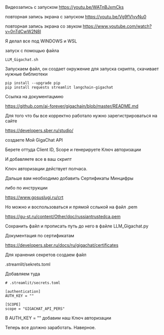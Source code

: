 
Видеозапись с запуском https://youtu.be/WATnBJxmCks

повторная запись экрана с запуском https://youtu.be/Vg9fVIyvNu0

повторная запись экрана со звуком https://www.youtube.com/watch?v=0nTdCwW2N8I

Я делал все под WINDOWS и WSL

запуск с помощью файла

    LLM_Gigachat.sh

Запускаем файл, он создает окружение для запуска скрипта, скачивает нужные библиотеки 

    pip install --upgrade pip
    pip install requests streamlit langchain-gigachat


Ссылка на документацмию 

https://github.com/ai-forever/gigachain/blob/master/README.md

Для того что бы все корректно работало нужно зарегистрироваться на сайте 

https://developers.sber.ru/studio/

создаете Мой GigaChat API 

Берете оттуда Client ID, Scope и генерируете Ключ авторизации

И добавляете все в ваш скрипт

Ключ авторизации действует полчаса.

Дальше вам необходимо добавить Сертификаты Минцифры

либо по инструкции 

https://www.gosuslugi.ru/crt

Но можно и воспользоваться и прямой сслыкой на файл .pem

https://gu-st.ru/content/Other/doc/russiantrustedca.pem

Сохранить файл и прописать путь до него в файле LLM_Gigachat.py

Документация по сертификатам

https://developers.sber.ru/docs/ru/gigachat/certificates

Для хранения секретов создаем файл 

.streamlit/sekrets.toml

Добавляем туда

```
# .streamlit/secrets.toml

[authentication]
AUTH_KEY = ""

[SCOPE]
scope = "GIGACHAT_API_PERS"
```

В AUTH_KEY = "" добавим наш Ключ авторизации


Теперь все должно заработать.
Наверное.





